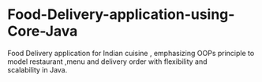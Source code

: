 # Food-Delivery-application-using-Core-Java
Food Delivery application for Indian cuisine , emphasizing OOPs principle to model restaurant ,menu and delivery order with flexibility and scalability in Java.
